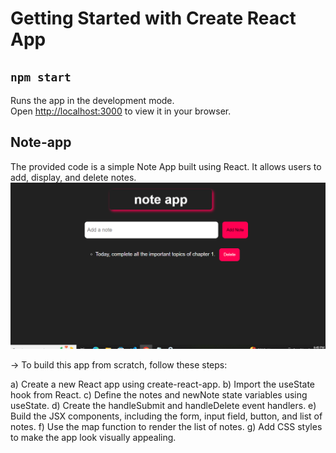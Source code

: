 # Getting Started with Create React App

## `npm start`

Runs the app in the development mode.\
Open [http://localhost:3000](http://localhost:3000) to view it in your browser.

## Note-app

The provided code is a simple Note App built using React. It allows users to add, display, and delete notes.
![Note app](src/note-app.PNG)

-> To build this app from scratch, follow these steps:

a) Create a new React app using create-react-app.
b) Import the useState hook from React.
c) Define the notes and newNote state variables using useState.
d) Create the handleSubmit and handleDelete event handlers.
e) Build the JSX components, including the form, input field, button, and list of notes.
f) Use the map function to render the list of notes.
g) Add CSS styles to make the app look visually appealing.
